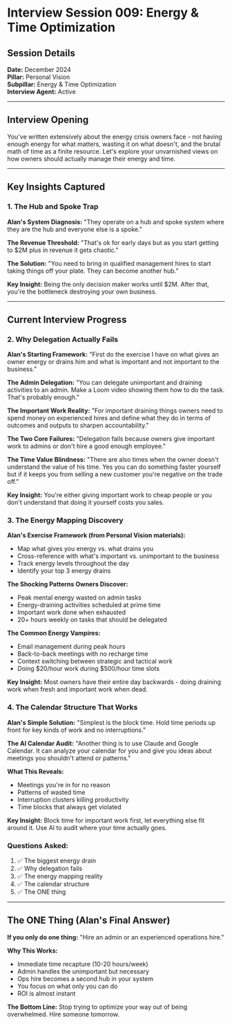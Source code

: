 # Interview Session 009: Energy & Time Optimization

## Session Details
**Date:** December 2024  
**Pillar:** Personal Vision  
**Subpillar:** Energy & Time Optimization  
**Interview Agent:** Active

---

## Interview Opening

You've written extensively about the energy crisis owners face - not having enough energy for what matters, wasting it on what doesn't, and the brutal math of time as a finite resource. Let's explore your unvarnished views on how owners should actually manage their energy and time.

---

## Key Insights Captured

### 1. The Hub and Spoke Trap

**Alan's System Diagnosis:**
"They operate on a hub and spoke system where they are the hub and everyone else is a spoke."

**The Revenue Threshold:**
"That's ok for early days but as you start getting to $2M plus in revenue it gets chaotic."

**The Solution:**
"You need to bring in qualified management hires to start taking things off your plate. They can become another hub."

**Key Insight:** Being the only decision maker works until $2M. After that, you're the bottleneck destroying your own business.

---

## Current Interview Progress

### 2. Why Delegation Actually Fails

**Alan's Starting Framework:**
"First do the exercise I have on what gives an owner energy or drains him and what is important and not important to the business."

**The Admin Delegation:**
"You can delegate unimportant and draining activities to an admin. Make a Loom video showing them how to do the task. That's probably enough."

**The Important Work Reality:**
"For important draining things owners need to spend money on experienced hires and define what they do in terms of outcomes and outputs to sharpen accountability."

**The Two Core Failures:**
"Delegation fails because owners give important work to admins or don't hire a good enough employee."

**The Time Value Blindness:**
"There are also times when the owner doesn't understand the value of his time. Yes you can do something faster yourself but if it keeps you from selling a new customer you're negative on the trade off."

**Key Insight:** You're either giving important work to cheap people or you don't understand that doing it yourself costs you sales.

### 3. The Energy Mapping Discovery

**Alan's Exercise Framework (from Personal Vision materials):**
- Map what gives you energy vs. what drains you
- Cross-reference with what's important vs. unimportant to the business
- Track energy levels throughout the day
- Identify your top 3 energy drains

**The Shocking Patterns Owners Discover:**
- Peak mental energy wasted on admin tasks
- Energy-draining activities scheduled at prime time
- Important work done when exhausted
- 20+ hours weekly on tasks that should be delegated

**The Common Energy Vampires:**
- Email management during peak hours
- Back-to-back meetings with no recharge time
- Context switching between strategic and tactical work
- Doing $20/hour work during $500/hour time slots

**Key Insight:** Most owners have their entire day backwards - doing draining work when fresh and important work when dead.

### 4. The Calendar Structure That Works

**Alan's Simple Solution:**
"Simplest is the block time. Hold time periods up front for key kinds of work and no interruptions."

**The AI Calendar Audit:**
"Another thing is to use Claude and Google Calendar. It can analyze your calendar for you and give you ideas about meetings you shouldn't attend or patterns."

**What This Reveals:**
- Meetings you're in for no reason
- Patterns of wasted time
- Interruption clusters killing productivity
- Time blocks that always get violated

**Key Insight:** Block time for important work first, let everything else fit around it. Use AI to audit where your time actually goes.

### Questions Asked:
1. ✅ The biggest energy drain
2. ✅ Why delegation fails
3. ✅ The energy mapping reality
4. ✅ The calendar structure
5. ✅ The ONE thing

---

## The ONE Thing (Alan's Final Answer)

**If you only do one thing:**
"Hire an admin or an experienced operations hire."

**Why This Works:**
- Immediate time recapture (10-20 hours/week)
- Admin handles the unimportant but necessary
- Ops hire becomes a second hub in your system
- You focus on what only you can do
- ROI is almost instant

**The Bottom Line:** Stop trying to optimize your way out of being overwhelmed. Hire someone tomorrow.